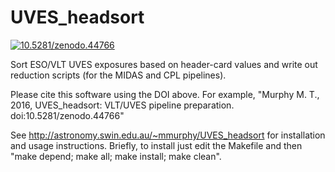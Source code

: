 UVES_headsort
=============

<a href="https://zenodo.org/badge/latestdoi/20001/MTMurphy77/UVES_headsort"><img src="https://zenodo.org/badge/20001/MTMurphy77/UVES_headsort.svg" alt="10.5281/zenodo.44766"></a>

Sort ESO/VLT UVES exposures based on header-card values and write out reduction scripts (for the MIDAS and CPL pipelines).

Please cite this software using the DOI above. For example, "Murphy M. T., 2016, UVES_headsort: VLT/UVES pipeline preparation. doi:10.5281/zenodo.44766"

See <a href="http://astronomy.swin.edu.au/~mmurphy/UVES_headsort">http://astronomy.swin.edu.au/~mmurphy/UVES_headsort</a> for installation and usage instructions. Briefly, to install just edit the Makefile and then "make depend; make all; make install; make clean".
